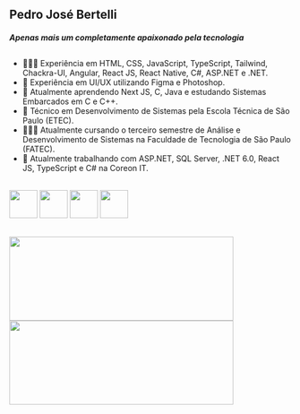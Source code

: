 ## Pedro José Bertelli
<i><h4>Apenas mais um completamente apaixonado pela tecnologia</h4></i>
##
- 👨🏻‍💻 Experiência em HTML, CSS, JavaScript, TypeScript, Tailwind, Chackra-UI, Angular, React JS, React Native, C#, ASP.NET e .NET.
- 🎨 Experiência em UI/UX utilizando Figma e Photoshop.
- 🌱 Atualmente aprendendo Next JS, C, Java e estudando Sistemas Embarcados em C e C++.
- 👯 Técnico em Desenvolvimento de Sistemas pela Escola Técnica de São Paulo (ETEC).
- 👨🏻‍🎓 Atualmente cursando o terceiro semestre de Análise e Desenvolvimento de Sistemas na Faculdade de Tecnologia de São Paulo (FATEC).
- 💼 Atualmente trabalhando com ASP.NET, SQL Server, .NET 6.0, React JS, TypeScript e C# na Coreon IT.
<br>
<div>
  <img width="50px" src="https://cdn.jsdelivr.net/gh/devicons/devicon/icons/html5/html5-plain-wordmark.svg" />
  <img width="50px" src="https://cdn.jsdelivr.net/gh/devicons/devicon/icons/css3/css3-plain-wordmark.svg" />
  <img width="50px" src="https://cdn.jsdelivr.net/gh/devicons/devicon/icons/react/react-original.svg" />
  <img width="50px" src="https://cdn.jsdelivr.net/gh/devicons/devicon/icons/javascript/javascript-plain.svg" />
</div>

##

<div>
  <img height="150px" width="400px" src="https://github-readme-stats.vercel.app/api?username=pedroberte&show_icons=true&theme=dark"/>
  <img height="150px" width="400px" src="https://github-readme-stats.vercel.app/api/top-langs/?username=pedroberte&layout=compact&theme=dark"/>
</div>






